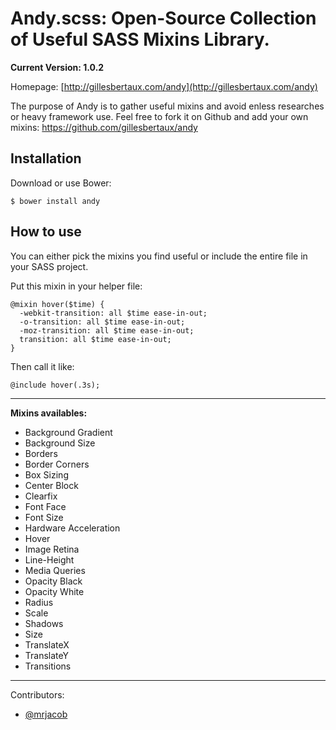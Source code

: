 # Andy.scss: Open-Source Collection of Useful SASS Mixins Library.

**Current Version: 1.0.2** 

Homepage: [http://gillesbertaux.com/andy](http://gillesbertaux.com/andy)
 
The purpose of Andy is to gather useful mixins and avoid enless researches or heavy framework use. Feel free to fork it on Github and add your own mixins: https://github.com/gillesbertaux/andy


## Installation

Download or use Bower:

```
$ bower install andy
```

## How to use

You can either pick the mixins you find useful or include the entire file in your SASS project.

Put this mixin in your helper file:

```
@mixin hover($time) {
  -webkit-transition: all $time ease-in-out;
  -o-transition: all $time ease-in-out;
  -moz-transition: all $time ease-in-out;
  transition: all $time ease-in-out;
}
```
Then call it like:

```
@include hover(.3s);
```

--------

**Mixins availables:**
- Background Gradient
- Background Size
- Borders
- Border Corners
- Box Sizing
- Center Block
- Clearfix
- Font Face
- Font Size
- Hardware Acceleration
- Hover
- Image Retina
- Line-Height
- Media Queries
- Opacity Black
- Opacity White
- Radius
- Scale
- Shadows
- Size
- TranslateX
- TranslateY
- Transitions

--------

Contributors:
- [@mrjacob](https://github.com/mrjacob)